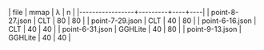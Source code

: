 | file            | mmap    |  λ |  n |
|-----------------+---------+----+----|
| point-8-27.json | CLT     | 80 | 80 |
| point-7-29.json | CLT     | 40 | 80 |
| point-6-16.json | CLT     | 40 | 40 |
| point-6-31.json | GGHLite | 40 | 80 |
| point-9-13.json | GGHLite | 40 | 40 |
